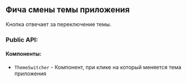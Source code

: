## Фича смены темы приложения

Кнопка отвечает за переключение темы.

### Public API:

#### Компоненты:

- `ThemeSwitcher` - Компонент, при клике на который меняется тема приложения


